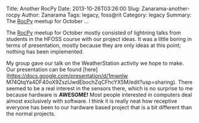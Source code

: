 Title: Another RocPy
Date: 2013-10-26T03:26:00
Slug: Zanarama-another-rocpy
Author: Zanarama
Tags: legacy, foss@rit
Category: legacy
Summary: The [RocPy](http://www.meetup.com/Rochester-Python-Meetup/) meetup for October ... 

The [RocPy](http://www.meetup.com/Rochester-Python-Meetup/) meetup for October
mostly consisted of lightning talks from students in the HFOSS course with our
project ideas. It was a little boring in terms of presentation, mostly because
they are only ideas at this point; nothing has been implemented.

My group gave our talk on the WeatherStation activity we hope to make. Our
presentation can be found [here](https://docs.google.com/presentation/d/1mwnIw
M74QtqYa4DF40oX9ZszIJwdEbochZqCFhcYX5M/edit?usp=sharing). There seemed to be a
real interest in the sensors there, which is no surprise to me because
hardware is **AWESOME!** Most people interested in computers deal almost
exclusively with software. I think it is really neat how receptive everyone
has been to our hardware based project that is a bit different than the normal
projects.

